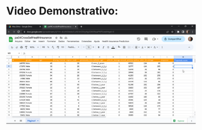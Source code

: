 
# Video Demonstrativo:
![ressourcesh](https://github.com/Cidavieira/CrossSellPredictionHealth/blob/main/Video_230609154528.gif)
